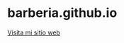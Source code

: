 # barberia.github.io

<a href="https://christian01angel.github.io/barberia.github.io/"> Visita mi sitio web </a>
